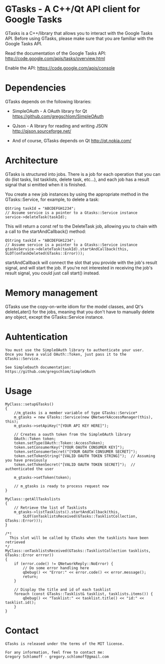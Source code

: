 GTasks - A C++/Qt API client for Google Tasks
=============================================

GTasks is a C++/library that allows you to interact with the Google Tasks API. 
Before using GTasks, please make sure that you are familiar with the Google Tasks API.

Read the documentation of the Google Tasks API:
http://code.google.com/apis/tasks/overview.html

Enable the API:
https://code.google.com/apis/console

Dependencies
============

GTasks depends on the following libraries:

  * SimpleOAuth - A OAuth library for Qt
    https://github.com/gregschlom/SimpleOAuth

  * QJson - A library for reading and writing JSON
    http://qjson.sourceforge.net/

  * And of course, GTasks depends on Qt
    http://qt.nokia.com/

Architecture
============

GTasks is structured into jobs. There is a job for each operation that you can do (list tasks, list tasklists, delete task, etc...), and each job has a result signal that si emitted when it is finished.

You create a new job instances by using the appropriate method in the GTasks::Service, for example, to delete a task:

	QString taskId = "ABCDEFGH1234";
	// Assume service is a pointer to a Gtasks::Service instance
	service->deleteTask(taskId);

This will return a const ref to the DeleteTask job, allowing you to chain with a call to the startAndCallback() method:

	QString taskId = "ABCDEFGH1234";
	// Assume service is a pointer to a Gtasks::Service instance
	gtasksService->deleteTask(taskId).startAndCallback(this, SLOT(onTaskDeleted(GTasks::Error)));

startAndCallback will connect the slot that you provide with the job's result signal, and will start the job. If you're not interested in receiving the job's result signal, you could just call start() instead.

Memory management
=================

GTasks use the copy-on-write idiom for the model classes, and Qt's deleteLater() for the jobs, meaning that you don't have to manually delete any object, except the GTasks::Service instance.

Auhtentication
==============

	You must use the SimpleOAuth library to authenticate your user.
	Once you have a valid OAuth::Token, just pass it to the GTasks::Service.
	
	See SimpleOauth documentation: https://github.com/gregschlom/SimpleOAuth

Usage
=====

	MyClass::setupGTasks()
	{		
		//m_gtasks is a member variable of type GTasks::Service*
		m_gtasks = new GTasks::Service(new QNetworkAccessManager(this), this);
		m_gtasks->setApiKey("[YOUR API KEY HERE]");

		// Creates a oauth token from the SimpleOAuth library
		OAuth::Token token;
		token.setType(OAuth::Token::AccessToken);
		token.setConsumerKey("[YOUR OAUTH CONSUMER KEY]");
		token.setConsumerSecret("[YOUR OAUTH CONSUMER SECRET]");
		token.setTokenString("[VALID OAUTH TOKEN STRING]");  // Assuming you have previously
		token.setTokenSecret("[VALID OAUTH TOKEN SECRET]");	 // authenticated the user

		m_gtasks->setToken(token);
		
		// m_gtasks is ready to process request now
	}

	MyClass::getAllTaskslists
	{
		// Retrieve the list of Tasklists
		m_gtasks->listTasklists().startAndCallback(this, 
			SLOT(onTasklistsReceived(GTasks::TasklistCollection, GTasks::Error)));
	}
	
	/*!
	  This slot will be called by GTasks when the tasklists have been retrieved
	*/
	MyClass::onTasklistsReceived(GTasks::TasklistCollection tasklists, GTasks::Error errror))
	{
		if (error.code() != QNetworkReply::NoError) {
			// Do some error handling here
			qDebug() << "Error:" << error.code() << error.message();
			return;
		}
	
		// Display the title and id of each tasklist
		foreach (const GTasks::Tasklist& tasklist, tasklists.items()) {
			qDebug() << "Tasklist:" << tasklist.title() << "id:" << tasklist.id();
		}
	}

Contact
=======
	GTasks is released under the terms of the MIT license.

	For any information, feel free to contact me:
	Gregory Schlomoff - gregory.schlomoff@gmail.com